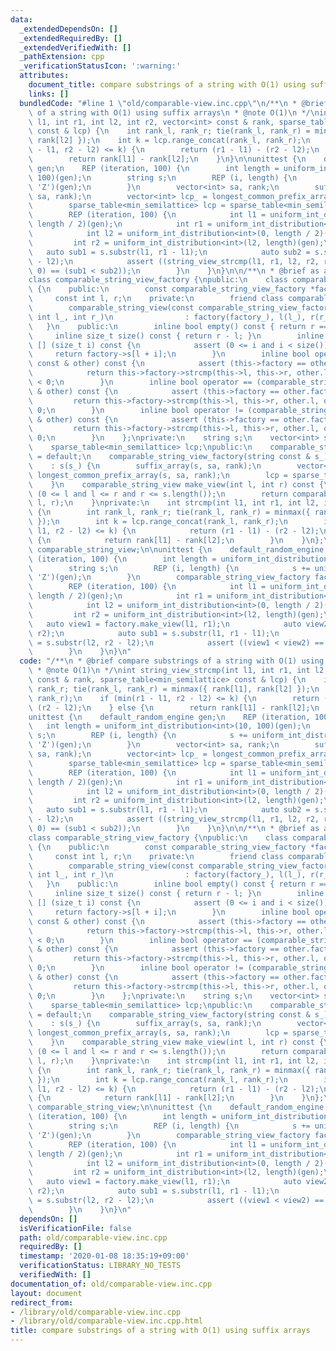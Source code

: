 ```yaml
---
data:
  _extendedDependsOn: []
  _extendedRequiredBy: []
  _extendedVerifiedWith: []
  _pathExtension: cpp
  _verificationStatusIcon: ':warning:'
  attributes:
    document_title: compare substrings of a string with O(1) using suffix arrays
    links: []
  bundledCode: "#line 1 \"old/comparable-view.inc.cpp\"\n/**\n * @brief compare substrings\
    \ of a string with O(1) using suffix arrays\n * @note O(1)\n */\nint string_view_strcmp(int\
    \ l1, int r1, int l2, int r2, vector<int> const & rank, sparse_table<min_semilattice>\
    \ const & lcp) {\n    int rank_l, rank_r; tie(rank_l, rank_r) = minmax({ rank[l1],\
    \ rank[l2] });\n    int k = lcp.range_concat(rank_l, rank_r);\n    if (min(r1\
    \ - l1, r2 - l2) <= k) {\n        return (r1 - l1) - (r2 - l2);\n    } else {\n\
    \        return rank[l1] - rank[l2];\n    }\n}\n\nunittest {\n    default_random_engine\
    \ gen;\n    REP (iteration, 100) {\n        int length = uniform_int_distribution<int>(10,\
    \ 100)(gen);\n        string s;\n        REP (i, length) {\n            s += uniform_int_distribution<char>('A',\
    \ 'Z')(gen);\n        }\n        vector<int> sa, rank;\n        suffix_array(s,\
    \ sa, rank);\n        vector<int> lcp_ = longest_common_prefix_array(s, sa, rank);\n\
    \        sparse_table<min_semilattice> lcp = sparse_table<min_semilattice>(lcp_);\n\
    \        REP (iteration, 100) {\n            int l1 = uniform_int_distribution<int>(0,\
    \ length / 2)(gen);\n            int r1 = uniform_int_distribution<int>(l1, length)(gen);\n\
    \            int l2 = uniform_int_distribution<int>(0, length / 2)(gen);\n   \
    \         int r2 = uniform_int_distribution<int>(l2, length)(gen);\n         \
    \   auto sub1 = s.substr(l1, r1 - l1);\n            auto sub2 = s.substr(l2, r2\
    \ - l2);\n            assert ((string_view_strcmp(l1, r1, l2, r2, rank, lcp) <\
    \ 0) == (sub1 < sub2));\n        }\n    }\n}\n\n/**\n * @brief as a class\n */\n\
    class comparable_string_view_factory {\npublic:\n    class comparable_string_view\
    \ {\n    public:\n        const comparable_string_view_factory *factory;\n   \
    \     const int l, r;\n    private:\n        friend class comparable_string_view_factory;\n\
    \        comparable_string_view(const comparable_string_view_factory *factory_,\
    \ int l_, int r_)\n                : factory(factory_), l(l_), r(r_) {\n     \
    \   }\n    public:\n        inline bool empty() const { return r == 0; }\n   \
    \     inline size_t size() const { return r - l; }\n        inline char operator\
    \ [] (size_t i) const {\n            assert (0 <= i and i < size());\n       \
    \     return factory->s[l + i];\n        }\n        inline bool operator < (comparable_string_view\
    \ const & other) const {\n            assert (this->factory == other.factory);\n\
    \            return this->factory->strcmp(this->l, this->r, other.l, other.r)\
    \ < 0;\n        }\n        inline bool operator == (comparable_string_view const\
    \ & other) const {\n            assert (this->factory == other.factory);\n   \
    \         return this->factory->strcmp(this->l, this->r, other.l, other.r) ==\
    \ 0;\n        }\n        inline bool operator != (comparable_string_view const\
    \ & other) const {\n            assert (this->factory == other.factory);\n   \
    \         return this->factory->strcmp(this->l, this->r, other.l, other.r) !=\
    \ 0;\n        }\n    };\nprivate:\n    string s;\n    vector<int> sa, rank;\n\
    \    sparse_table<min_semilattice> lcp;\npublic:\n    comparable_string_view_factory()\
    \ = default;\n    comparable_string_view_factory(string const & s_)\n        \
    \    : s(s_) {\n        suffix_array(s, sa, rank);\n        vector<int> lcp_ =\
    \ longest_common_prefix_array(s, sa, rank);\n        lcp = sparse_table<min_semilattice>(lcp_);\n\
    \    }\n    comparable_string_view make_view(int l, int r) const {\n        assert\
    \ (0 <= l and l <= r and r <= s.length());\n        return comparable_string_view(this,\
    \ l, r);\n    }\nprivate:\n    int strcmp(int l1, int r1, int l2, int r2) const\
    \ {\n        int rank_l, rank_r; tie(rank_l, rank_r) = minmax({ rank[l1], rank[l2]\
    \ });\n        int k = lcp.range_concat(rank_l, rank_r);\n        if (min(r1 -\
    \ l1, r2 - l2) <= k) {\n            return (r1 - l1) - (r2 - l2);\n        } else\
    \ {\n            return rank[l1] - rank[l2];\n        }\n    }\n};\ntypedef comparable_string_view_factory::comparable_string_view\
    \ comparable_string_view;\n\nunittest {\n    default_random_engine gen;\n    REP\
    \ (iteration, 100) {\n        int length = uniform_int_distribution<int>(10, 100)(gen);\n\
    \        string s;\n        REP (i, length) {\n            s += uniform_int_distribution<char>('A',\
    \ 'Z')(gen);\n        }\n        comparable_string_view_factory factory(s);\n\
    \        REP (iteration, 100) {\n            int l1 = uniform_int_distribution<int>(0,\
    \ length / 2)(gen);\n            int r1 = uniform_int_distribution<int>(l1, length)(gen);\n\
    \            int l2 = uniform_int_distribution<int>(0, length / 2)(gen);\n   \
    \         int r2 = uniform_int_distribution<int>(l2, length)(gen);\n         \
    \   auto view1 = factory.make_view(l1, r1);\n            auto view2 = factory.make_view(l2,\
    \ r2);\n            auto sub1 = s.substr(l1, r1 - l1);\n            auto sub2\
    \ = s.substr(l2, r2 - l2);\n            assert ((view1 < view2) == (sub1 < sub2));\n\
    \        }\n    }\n}\n"
  code: "/**\n * @brief compare substrings of a string with O(1) using suffix arrays\n\
    \ * @note O(1)\n */\nint string_view_strcmp(int l1, int r1, int l2, int r2, vector<int>\
    \ const & rank, sparse_table<min_semilattice> const & lcp) {\n    int rank_l,\
    \ rank_r; tie(rank_l, rank_r) = minmax({ rank[l1], rank[l2] });\n    int k = lcp.range_concat(rank_l,\
    \ rank_r);\n    if (min(r1 - l1, r2 - l2) <= k) {\n        return (r1 - l1) -\
    \ (r2 - l2);\n    } else {\n        return rank[l1] - rank[l2];\n    }\n}\n\n\
    unittest {\n    default_random_engine gen;\n    REP (iteration, 100) {\n     \
    \   int length = uniform_int_distribution<int>(10, 100)(gen);\n        string\
    \ s;\n        REP (i, length) {\n            s += uniform_int_distribution<char>('A',\
    \ 'Z')(gen);\n        }\n        vector<int> sa, rank;\n        suffix_array(s,\
    \ sa, rank);\n        vector<int> lcp_ = longest_common_prefix_array(s, sa, rank);\n\
    \        sparse_table<min_semilattice> lcp = sparse_table<min_semilattice>(lcp_);\n\
    \        REP (iteration, 100) {\n            int l1 = uniform_int_distribution<int>(0,\
    \ length / 2)(gen);\n            int r1 = uniform_int_distribution<int>(l1, length)(gen);\n\
    \            int l2 = uniform_int_distribution<int>(0, length / 2)(gen);\n   \
    \         int r2 = uniform_int_distribution<int>(l2, length)(gen);\n         \
    \   auto sub1 = s.substr(l1, r1 - l1);\n            auto sub2 = s.substr(l2, r2\
    \ - l2);\n            assert ((string_view_strcmp(l1, r1, l2, r2, rank, lcp) <\
    \ 0) == (sub1 < sub2));\n        }\n    }\n}\n\n/**\n * @brief as a class\n */\n\
    class comparable_string_view_factory {\npublic:\n    class comparable_string_view\
    \ {\n    public:\n        const comparable_string_view_factory *factory;\n   \
    \     const int l, r;\n    private:\n        friend class comparable_string_view_factory;\n\
    \        comparable_string_view(const comparable_string_view_factory *factory_,\
    \ int l_, int r_)\n                : factory(factory_), l(l_), r(r_) {\n     \
    \   }\n    public:\n        inline bool empty() const { return r == 0; }\n   \
    \     inline size_t size() const { return r - l; }\n        inline char operator\
    \ [] (size_t i) const {\n            assert (0 <= i and i < size());\n       \
    \     return factory->s[l + i];\n        }\n        inline bool operator < (comparable_string_view\
    \ const & other) const {\n            assert (this->factory == other.factory);\n\
    \            return this->factory->strcmp(this->l, this->r, other.l, other.r)\
    \ < 0;\n        }\n        inline bool operator == (comparable_string_view const\
    \ & other) const {\n            assert (this->factory == other.factory);\n   \
    \         return this->factory->strcmp(this->l, this->r, other.l, other.r) ==\
    \ 0;\n        }\n        inline bool operator != (comparable_string_view const\
    \ & other) const {\n            assert (this->factory == other.factory);\n   \
    \         return this->factory->strcmp(this->l, this->r, other.l, other.r) !=\
    \ 0;\n        }\n    };\nprivate:\n    string s;\n    vector<int> sa, rank;\n\
    \    sparse_table<min_semilattice> lcp;\npublic:\n    comparable_string_view_factory()\
    \ = default;\n    comparable_string_view_factory(string const & s_)\n        \
    \    : s(s_) {\n        suffix_array(s, sa, rank);\n        vector<int> lcp_ =\
    \ longest_common_prefix_array(s, sa, rank);\n        lcp = sparse_table<min_semilattice>(lcp_);\n\
    \    }\n    comparable_string_view make_view(int l, int r) const {\n        assert\
    \ (0 <= l and l <= r and r <= s.length());\n        return comparable_string_view(this,\
    \ l, r);\n    }\nprivate:\n    int strcmp(int l1, int r1, int l2, int r2) const\
    \ {\n        int rank_l, rank_r; tie(rank_l, rank_r) = minmax({ rank[l1], rank[l2]\
    \ });\n        int k = lcp.range_concat(rank_l, rank_r);\n        if (min(r1 -\
    \ l1, r2 - l2) <= k) {\n            return (r1 - l1) - (r2 - l2);\n        } else\
    \ {\n            return rank[l1] - rank[l2];\n        }\n    }\n};\ntypedef comparable_string_view_factory::comparable_string_view\
    \ comparable_string_view;\n\nunittest {\n    default_random_engine gen;\n    REP\
    \ (iteration, 100) {\n        int length = uniform_int_distribution<int>(10, 100)(gen);\n\
    \        string s;\n        REP (i, length) {\n            s += uniform_int_distribution<char>('A',\
    \ 'Z')(gen);\n        }\n        comparable_string_view_factory factory(s);\n\
    \        REP (iteration, 100) {\n            int l1 = uniform_int_distribution<int>(0,\
    \ length / 2)(gen);\n            int r1 = uniform_int_distribution<int>(l1, length)(gen);\n\
    \            int l2 = uniform_int_distribution<int>(0, length / 2)(gen);\n   \
    \         int r2 = uniform_int_distribution<int>(l2, length)(gen);\n         \
    \   auto view1 = factory.make_view(l1, r1);\n            auto view2 = factory.make_view(l2,\
    \ r2);\n            auto sub1 = s.substr(l1, r1 - l1);\n            auto sub2\
    \ = s.substr(l2, r2 - l2);\n            assert ((view1 < view2) == (sub1 < sub2));\n\
    \        }\n    }\n}\n"
  dependsOn: []
  isVerificationFile: false
  path: old/comparable-view.inc.cpp
  requiredBy: []
  timestamp: '2020-01-08 18:35:19+09:00'
  verificationStatus: LIBRARY_NO_TESTS
  verifiedWith: []
documentation_of: old/comparable-view.inc.cpp
layout: document
redirect_from:
- /library/old/comparable-view.inc.cpp
- /library/old/comparable-view.inc.cpp.html
title: compare substrings of a string with O(1) using suffix arrays
---
```

